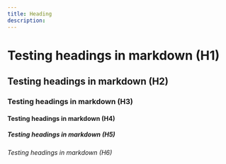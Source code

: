```yaml
---
title: Heading
description:
---
```


# Testing headings in markdown (H1)

## Testing headings in markdown (H2)

### Testing headings in markdown (H3)

#### Testing headings in markdown (H4)

##### Testing headings in markdown (H5)

###### Testing headings in markdown (H6)
